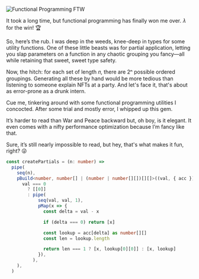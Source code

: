 ![Functional Programming FTW](https://storage.googleapis.com/hox-io-blog-assets/2024-05-22-fp-ftw.webp)

It took a long time, but functional programming has finally won me over. 𝜆 for
the win! 🏆

So, here’s the rub. I was deep in the weeds, knee-deep in types for some utility
functions. One of these little beasts was for partial application, letting you
slap parameters on a function in any chaotic grouping you fancy—all while
retaining that sweet, sweet type safety.

Now, the hitch: for each set of length 𝑛, there are 2ⁿ possible ordered
groupings. Generating all these by hand would be more tedious than listening to
someone explain NFTs at a party. And let's face it, that's about as error-prone
as a drunk intern.

Cue me, tinkering around with some functional programming utilities I concocted.
After some trial and mostly error, I whipped up this gem.

It’s harder to read than War and Peace backward but, oh boy, is it elegant. It
even comes with a nifty performance optimization because I’m fancy like that.

Sure, it’s still nearly impossible to read, but hey, that's what makes it fun,
right? 😜

```typescript
const createPartials = (n: number) =>
  pipe(
    seq(n),
    pBuild<number, number[] | (number | number[][])[][]>((val, { acc }) =>
      val === 0
        ? [[0]]
        : pipe(
            seq(val, val, 1),
            pMap(x => {
              const delta = val - x

              if (delta === 0) return [x]

              const lookup = acc[delta] as number[][]
              const len = lookup.length

              return len === 1 ? [x, lookup[0][0]] : [x, lookup]
            }),
          ),
    ),
  )
```
